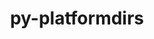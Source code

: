 ---
title: "py-platformdirs"
layout: cache
categories: [package, develop]
meta: {"compilers": ["none"], "num_specs": 167, "num_specs_by_stack": {"data-vis-sdk": 18, "e4s": 54, "e4s-neoverse-v2": 38, "e4s-oneapi": 21, "ml-linux-x86_64-rocm": 36, "root": 167}, "oss": ["ubuntu20.04", "ubuntu22.04", "ubuntu24.04"], "platforms": ["linux"], "stacks": ["data-vis-sdk", "e4s", "e4s-neoverse-v2", "e4s-oneapi", "ml-linux-x86_64-rocm", "root"], "targets": ["neoverse_v2", "x86_64_v3"], "versions": ["3.10.0"]}
spec_details: [{"compiler": "none", "hash": "2aurms4sjxudw664qzdzjh4itil5iwzd", "os": "ubuntu22.04", "platform": "linux", "size": "-", "stacks": ["e4s", "root"], "target": "x86_64_v3", "variants": ["build_system=python_pip", "~wheel"], "versions": ["3.10.0"]}, {"compiler": "none", "hash": "2ectgglsdzibfdxqaqh6nhwtckvjolv4", "os": "ubuntu22.04", "platform": "linux", "size": "-", "stacks": ["e4s", "root"], "target": "x86_64_v3", "variants": ["build_system=python_pip", "~wheel"], "versions": ["3.10.0"]}, {"compiler": "none", "hash": "2ia2go2fnd4jhlhnlvwjgtkwmvfhcfod", "os": "ubuntu22.04", "platform": "linux", "size": "-", "stacks": ["e4s-neoverse-v2", "root"], "target": "neoverse_v2", "variants": ["build_system=python_pip", "~wheel"], "versions": ["3.10.0"]}, {"compiler": "none", "hash": "2qrd2gjy7asbwojzyvjizcfwrpngeg5f", "os": "ubuntu22.04", "platform": "linux", "size": "-", "stacks": ["e4s-neoverse-v2", "root"], "target": "neoverse_v2", "variants": ["build_system=python_pip", "~wheel"], "versions": ["3.10.0"]}, {"compiler": "none", "hash": "2r4xkzjpyw4oqjwerbn3xrxxcmyom5vt", "os": "ubuntu22.04", "platform": "linux", "size": "-", "stacks": ["e4s", "root"], "target": "x86_64_v3", "variants": ["build_system=python_pip", "~wheel"], "versions": ["3.10.0"]}, {"compiler": "none", "hash": "376fboxofgwheqgvlifmyrtleiygl6fo", "os": "ubuntu24.04", "platform": "linux", "size": "-", "stacks": ["ml-linux-x86_64-rocm", "root"], "target": "x86_64_v3", "variants": ["build_system=python_pip", "~wheel"], "versions": ["3.10.0"]}, {"compiler": "none", "hash": "3awnhqlkhmvdidduyjkeeu6524ps3dhg", "os": "ubuntu22.04", "platform": "linux", "size": "-", "stacks": ["e4s", "root"], "target": "x86_64_v3", "variants": ["build_system=python_pip", "~wheel"], "versions": ["3.10.0"]}, {"compiler": "none", "hash": "3fg2fhnrapgy3ckpebbyzvspabhxuspc", "os": "ubuntu22.04", "platform": "linux", "size": "-", "stacks": ["e4s", "root"], "target": "x86_64_v3", "variants": ["build_system=python_pip", "~wheel"], "versions": ["3.10.0"]}, {"compiler": "none", "hash": "3gj7dlwvk3vtny6uvtlby3ju5klik7e4", "os": "ubuntu22.04", "platform": "linux", "size": "-", "stacks": ["e4s-neoverse-v2", "root"], "target": "neoverse_v2", "variants": ["build_system=python_pip", "~wheel"], "versions": ["3.10.0"]}, {"compiler": "none", "hash": "3key42sogwg4aytnxbtidl6nyhexb7p6", "os": "ubuntu22.04", "platform": "linux", "size": "-", "stacks": ["e4s-oneapi", "root"], "target": "x86_64_v3", "variants": ["build_system=python_pip", "~wheel"], "versions": ["3.10.0"]}, {"compiler": "none", "hash": "3knuxzwtxmvvpvxzcel6ttbp4bz5qu5q", "os": "ubuntu24.04", "platform": "linux", "size": "-", "stacks": ["ml-linux-x86_64-rocm", "root"], "target": "x86_64_v3", "variants": ["build_system=python_pip", "~wheel"], "versions": ["3.10.0"]}, {"compiler": "none", "hash": "3kqigvq7rpcxtsmlxm3b5vyfiypbfmvg", "os": "ubuntu24.04", "platform": "linux", "size": "-", "stacks": ["ml-linux-x86_64-rocm", "root"], "target": "x86_64_v3", "variants": ["build_system=python_pip", "~wheel"], "versions": ["3.10.0"]}, {"compiler": "none", "hash": "3shah7vs6patjvnmlk7izmqe7evkzpyo", "os": "ubuntu22.04", "platform": "linux", "size": "-", "stacks": ["e4s", "root"], "target": "x86_64_v3", "variants": ["build_system=python_pip", "~wheel"], "versions": ["3.10.0"]}, {"compiler": "none", "hash": "3vnepaqgvvnor6ai3hbwslww74l7h43i", "os": "ubuntu20.04", "platform": "linux", "size": "-", "stacks": ["data-vis-sdk", "root"], "target": "x86_64_v3", "variants": ["build_system=python_pip", "~wheel"], "versions": ["3.10.0"]}, {"compiler": "none", "hash": "3vphdhftqrwtvkf4yilkwj6si23srecr", "os": "ubuntu20.04", "platform": "linux", "size": "-", "stacks": ["data-vis-sdk", "root"], "target": "x86_64_v3", "variants": ["build_system=python_pip", "~wheel"], "versions": ["3.10.0"]}, {"compiler": "none", "hash": "4sia5veowj6wyk72qxobku2m2ly5u5wr", "os": "ubuntu22.04", "platform": "linux", "size": "-", "stacks": ["e4s", "root"], "target": "x86_64_v3", "variants": ["build_system=python_pip", "~wheel"], "versions": ["3.10.0"]}, {"compiler": "none", "hash": "4xvunc7a4lppi5cm3zclqh4w3wl67fix", "os": "ubuntu24.04", "platform": "linux", "size": "-", "stacks": ["ml-linux-x86_64-rocm", "root"], "target": "x86_64_v3", "variants": ["build_system=python_pip", "~wheel"], "versions": ["3.10.0"]}, {"compiler": "none", "hash": "5lmv3tlkvsaz4ip6vd5pcv5oiuhz4qsd", "os": "ubuntu22.04", "platform": "linux", "size": "-", "stacks": ["e4s-oneapi", "root"], "target": "x86_64_v3", "variants": ["build_system=python_pip", "~wheel"], "versions": ["3.10.0"]}, {"compiler": "none", "hash": "5pxzznpigngokd4wiir32kpelu2g3ovo", "os": "ubuntu22.04", "platform": "linux", "size": "-", "stacks": ["e4s-neoverse-v2", "root"], "target": "neoverse_v2", "variants": ["build_system=python_pip", "~wheel"], "versions": ["3.10.0"]}, {"compiler": "none", "hash": "5z4r32xvwfoz4xfbnajhmdlb5rgjlflt", "os": "ubuntu22.04", "platform": "linux", "size": "-", "stacks": ["e4s-oneapi", "root"], "target": "x86_64_v3", "variants": ["build_system=python_pip", "~wheel"], "versions": ["3.10.0"]}, {"compiler": "none", "hash": "63i3lzkqwlbr4ubk3c4w2gjiehtzcrhh", "os": "ubuntu22.04", "platform": "linux", "size": "-", "stacks": ["e4s-oneapi", "root"], "target": "x86_64_v3", "variants": ["build_system=python_pip", "~wheel"], "versions": ["3.10.0"]}, {"compiler": "none", "hash": "664e7qi4suii7fmi6c6hhqnbwbmrdf6j", "os": "ubuntu22.04", "platform": "linux", "size": "-", "stacks": ["e4s", "root"], "target": "x86_64_v3", "variants": ["build_system=python_pip", "~wheel"], "versions": ["3.10.0"]}, {"compiler": "none", "hash": "6by7epptxtwrgs22el3i3smpexaaixsi", "os": "ubuntu20.04", "platform": "linux", "size": "-", "stacks": ["data-vis-sdk", "root"], "target": "x86_64_v3", "variants": ["build_system=python_pip", "~wheel"], "versions": ["3.10.0"]}, {"compiler": "none", "hash": "6lchsvzcol2bbjewch5agsofkmtofn6u", "os": "ubuntu22.04", "platform": "linux", "size": "-", "stacks": ["e4s-neoverse-v2", "root"], "target": "neoverse_v2", "variants": ["build_system=python_pip", "~wheel"], "versions": ["3.10.0"]}, {"compiler": "none", "hash": "745p4dgbvaf3ftolr7txpav2v6v3xcze", "os": "ubuntu24.04", "platform": "linux", "size": "-", "stacks": ["ml-linux-x86_64-rocm", "root"], "target": "x86_64_v3", "variants": ["build_system=python_pip", "~wheel"], "versions": ["3.10.0"]}, {"compiler": "none", "hash": "7bsfzrfbazsjc4bafeso4hv6dr74qzy3", "os": "ubuntu22.04", "platform": "linux", "size": "-", "stacks": ["e4s", "root"], "target": "x86_64_v3", "variants": ["build_system=python_pip", "~wheel"], "versions": ["3.10.0"]}, {"compiler": "none", "hash": "7i7gaqgsesicdrire7cjuqyi7hygw5we", "os": "ubuntu24.04", "platform": "linux", "size": "-", "stacks": ["ml-linux-x86_64-rocm", "root"], "target": "x86_64_v3", "variants": ["build_system=python_pip", "~wheel"], "versions": ["3.10.0"]}, {"compiler": "none", "hash": "7llnz52kaoj7yxej2g2hns6mxakihcaj", "os": "ubuntu20.04", "platform": "linux", "size": "-", "stacks": ["data-vis-sdk", "root"], "target": "x86_64_v3", "variants": ["build_system=python_pip", "~wheel"], "versions": ["3.10.0"]}, {"compiler": "none", "hash": "7mg4tgrsp3p66hjhczuzygq23wxkegc5", "os": "ubuntu22.04", "platform": "linux", "size": "-", "stacks": ["e4s-neoverse-v2", "root"], "target": "neoverse_v2", "variants": ["build_system=python_pip", "~wheel"], "versions": ["3.10.0"]}, {"compiler": "none", "hash": "7ovlzwkq7lgox5rm57jy7yyedosdkfzh", "os": "ubuntu22.04", "platform": "linux", "size": "-", "stacks": ["e4s-neoverse-v2", "root"], "target": "neoverse_v2", "variants": ["build_system=python_pip", "~wheel"], "versions": ["3.10.0"]}, {"compiler": "none", "hash": "7ztw5lwdxondsixbch2smoxzpiq4bhcc", "os": "ubuntu22.04", "platform": "linux", "size": "-", "stacks": ["e4s", "root"], "target": "x86_64_v3", "variants": ["build_system=python_pip", "~wheel"], "versions": ["3.10.0"]}, {"compiler": "none", "hash": "a5xxq3wgs7zpzbhwfijswlth3asoxsel", "os": "ubuntu22.04", "platform": "linux", "size": "-", "stacks": ["e4s-neoverse-v2", "root"], "target": "neoverse_v2", "variants": ["build_system=python_pip", "~wheel"], "versions": ["3.10.0"]}, {"compiler": "none", "hash": "afde4jmr2hdwa6fry5kni4mv25fid663", "os": "ubuntu22.04", "platform": "linux", "size": "-", "stacks": ["e4s", "root"], "target": "x86_64_v3", "variants": ["build_system=python_pip", "~wheel"], "versions": ["3.10.0"]}, {"compiler": "none", "hash": "ahptaj672djthbjwndzxa6smo4metxsb", "os": "ubuntu22.04", "platform": "linux", "size": "-", "stacks": ["e4s", "root"], "target": "x86_64_v3", "variants": ["build_system=python_pip", "~wheel"], "versions": ["3.10.0"]}, {"compiler": "none", "hash": "amj3srb7le6dzhjxjcwl565wx2ml5ehh", "os": "ubuntu24.04", "platform": "linux", "size": "-", "stacks": ["ml-linux-x86_64-rocm", "root"], "target": "x86_64_v3", "variants": ["build_system=python_pip", "~wheel"], "versions": ["3.10.0"]}, {"compiler": "none", "hash": "aodomsfqoc3q6pbq733uelfv2hqqrtsh", "os": "ubuntu22.04", "platform": "linux", "size": "-", "stacks": ["e4s", "root"], "target": "x86_64_v3", "variants": ["build_system=python_pip", "~wheel"], "versions": ["3.10.0"]}, {"compiler": "none", "hash": "b27zpk3uzapmux4shfruk22hw27hftmj", "os": "ubuntu24.04", "platform": "linux", "size": "-", "stacks": ["ml-linux-x86_64-rocm", "root"], "target": "x86_64_v3", "variants": ["build_system=python_pip", "~wheel"], "versions": ["3.10.0"]}, {"compiler": "none", "hash": "b7kjamsxl2333y24kuf4lrufqfdv4rvl", "os": "ubuntu22.04", "platform": "linux", "size": "-", "stacks": ["e4s", "root"], "target": "x86_64_v3", "variants": ["build_system=python_pip", "~wheel"], "versions": ["3.10.0"]}, {"compiler": "none", "hash": "bakfcoioas64a5wgh44xwr2zb4zdgd2y", "os": "ubuntu22.04", "platform": "linux", "size": "-", "stacks": ["e4s", "root"], "target": "x86_64_v3", "variants": ["build_system=python_pip", "~wheel"], "versions": ["3.10.0"]}, {"compiler": "none", "hash": "bei7jo6hmsgwq4h3mxwkbgpvtywgqlml", "os": "ubuntu22.04", "platform": "linux", "size": "-", "stacks": ["e4s", "root"], "target": "x86_64_v3", "variants": ["build_system=python_pip", "~wheel"], "versions": ["3.10.0"]}, {"compiler": "none", "hash": "bfzdgm5bydw5vlzbsenzd26nl6yqxrar", "os": "ubuntu22.04", "platform": "linux", "size": "-", "stacks": ["e4s", "root"], "target": "x86_64_v3", "variants": ["build_system=python_pip", "~wheel"], "versions": ["3.10.0"]}, {"compiler": "none", "hash": "biro43vorowr25sdrfzcrqofa3c2x2ll", "os": "ubuntu24.04", "platform": "linux", "size": "-", "stacks": ["ml-linux-x86_64-rocm", "root"], "target": "x86_64_v3", "variants": ["build_system=python_pip", "~wheel"], "versions": ["3.10.0"]}, {"compiler": "none", "hash": "bn3rvdngj2ufvbaecxi475bdt7v2t6cy", "os": "ubuntu20.04", "platform": "linux", "size": "-", "stacks": ["data-vis-sdk", "root"], "target": "x86_64_v3", "variants": ["build_system=python_pip", "~wheel"], "versions": ["3.10.0"]}, {"compiler": "none", "hash": "bwxcqdsqyhzhfyqzx3dfbznpzw2lrwrh", "os": "ubuntu20.04", "platform": "linux", "size": "-", "stacks": ["data-vis-sdk", "root"], "target": "x86_64_v3", "variants": ["build_system=python_pip", "~wheel"], "versions": ["3.10.0"]}, {"compiler": "none", "hash": "bz5r7m6gau7nj7e45dfeychah54dp55x", "os": "ubuntu24.04", "platform": "linux", "size": "-", "stacks": ["ml-linux-x86_64-rocm", "root"], "target": "x86_64_v3", "variants": ["build_system=python_pip", "~wheel"], "versions": ["3.10.0"]}, {"compiler": "none", "hash": "c3vpz4vryx5uu3withvvcqxgbr4ycluz", "os": "ubuntu24.04", "platform": "linux", "size": "-", "stacks": ["ml-linux-x86_64-rocm", "root"], "target": "x86_64_v3", "variants": ["build_system=python_pip", "~wheel"], "versions": ["3.10.0"]}, {"compiler": "none", "hash": "c7hfxghllx2l2bfwtjom67sv4ao2lueu", "os": "ubuntu20.04", "platform": "linux", "size": "-", "stacks": ["data-vis-sdk", "root"], "target": "x86_64_v3", "variants": ["build_system=python_pip", "~wheel"], "versions": ["3.10.0"]}, {"compiler": "none", "hash": "cb527z627tpumeqcwcyuvi7h57hqjgcn", "os": "ubuntu22.04", "platform": "linux", "size": "-", "stacks": ["e4s", "root"], "target": "x86_64_v3", "variants": ["build_system=python_pip", "~wheel"], "versions": ["3.10.0"]}, {"compiler": "none", "hash": "ccpv5h4tcg3x6t2xhjlve2dodztxbzzv", "os": "ubuntu20.04", "platform": "linux", "size": "-", "stacks": ["data-vis-sdk", "root"], "target": "x86_64_v3", "variants": ["build_system=python_pip", "~wheel"], "versions": ["3.10.0"]}, {"compiler": "none", "hash": "csxzihc5hjs47wp3igjqteejp6zb5zgo", "os": "ubuntu22.04", "platform": "linux", "size": "-", "stacks": ["e4s-oneapi", "root"], "target": "x86_64_v3", "variants": ["build_system=python_pip", "~wheel"], "versions": ["3.10.0"]}, {"compiler": "none", "hash": "d5a6c4vgfcvi57hypivg2dev7qhes6sc", "os": "ubuntu22.04", "platform": "linux", "size": "-", "stacks": ["e4s-neoverse-v2", "root"], "target": "neoverse_v2", "variants": ["build_system=python_pip", "~wheel"], "versions": ["3.10.0"]}, {"compiler": "none", "hash": "dat2dpcl7x2cleupi2yf2yxertst4xn3", "os": "ubuntu24.04", "platform": "linux", "size": "-", "stacks": ["ml-linux-x86_64-rocm", "root"], "target": "x86_64_v3", "variants": ["build_system=python_pip", "~wheel"], "versions": ["3.10.0"]}, {"compiler": "none", "hash": "ddbh5tjkngr6lbsxnbre3hogbezyjtk2", "os": "ubuntu22.04", "platform": "linux", "size": "-", "stacks": ["e4s", "root"], "target": "x86_64_v3", "variants": ["build_system=python_pip", "~wheel"], "versions": ["3.10.0"]}, {"compiler": "none", "hash": "dorx7dk3tpzwuqfevoiq26fu3zynhaxb", "os": "ubuntu22.04", "platform": "linux", "size": "-", "stacks": ["e4s-oneapi", "root"], "target": "x86_64_v3", "variants": ["build_system=python_pip", "~wheel"], "versions": ["3.10.0"]}, {"compiler": "none", "hash": "dph44dwcyxmcb2w2k6xifnmxm2cufzuk", "os": "ubuntu22.04", "platform": "linux", "size": "-", "stacks": ["e4s-oneapi", "root"], "target": "x86_64_v3", "variants": ["build_system=python_pip", "~wheel"], "versions": ["3.10.0"]}, {"compiler": "none", "hash": "dt67nlkpxrw74bvoat3umstpskfkb7ye", "os": "ubuntu24.04", "platform": "linux", "size": "-", "stacks": ["ml-linux-x86_64-rocm", "root"], "target": "x86_64_v3", "variants": ["build_system=python_pip", "~wheel"], "versions": ["3.10.0"]}, {"compiler": "none", "hash": "duz3kmxa24snwynqcqk5pcqohjx22vmi", "os": "ubuntu22.04", "platform": "linux", "size": "-", "stacks": ["e4s-neoverse-v2", "root"], "target": "neoverse_v2", "variants": ["build_system=python_pip", "~wheel"], "versions": ["3.10.0"]}, {"compiler": "none", "hash": "dyx4hy5yhywcjayfkoug3uvq6awm776c", "os": "ubuntu22.04", "platform": "linux", "size": "-", "stacks": ["e4s-oneapi", "root"], "target": "x86_64_v3", "variants": ["build_system=python_pip", "~wheel"], "versions": ["3.10.0"]}, {"compiler": "none", "hash": "dzcl6lqr5f67i57sgluvkzsjjv5i7xtc", "os": "ubuntu22.04", "platform": "linux", "size": "-", "stacks": ["e4s-oneapi", "root"], "target": "x86_64_v3", "variants": ["build_system=python_pip", "~wheel"], "versions": ["3.10.0"]}, {"compiler": "none", "hash": "e55zfjoru5fj4g624hgnfzbuli5uvff6", "os": "ubuntu22.04", "platform": "linux", "size": "-", "stacks": ["e4s", "root"], "target": "x86_64_v3", "variants": ["build_system=python_pip", "~wheel"], "versions": ["3.10.0"]}, {"compiler": "none", "hash": "eavbe4xjyzysiulix3j7vswjkairq7g5", "os": "ubuntu22.04", "platform": "linux", "size": "-", "stacks": ["e4s", "root"], "target": "x86_64_v3", "variants": ["build_system=python_pip", "~wheel"], "versions": ["3.10.0"]}, {"compiler": "none", "hash": "ee6milfa32nbob6e6tmhdhc5rjpxqohw", "os": "ubuntu22.04", "platform": "linux", "size": "-", "stacks": ["e4s-neoverse-v2", "root"], "target": "neoverse_v2", "variants": ["build_system=python_pip", "~wheel"], "versions": ["3.10.0"]}, {"compiler": "none", "hash": "ejqwjvp546peyppq5k5qmqt27jsjhwku", "os": "ubuntu22.04", "platform": "linux", "size": "-", "stacks": ["e4s", "root"], "target": "x86_64_v3", "variants": ["build_system=python_pip", "~wheel"], "versions": ["3.10.0"]}, {"compiler": "none", "hash": "elqcheb7f327pfvkdaxbfzkya5vjqusl", "os": "ubuntu22.04", "platform": "linux", "size": "-", "stacks": ["e4s-neoverse-v2", "root"], "target": "neoverse_v2", "variants": ["build_system=python_pip", "~wheel"], "versions": ["3.10.0"]}, {"compiler": "none", "hash": "epme6hxa44ce74sefxppktk3yt2prsmj", "os": "ubuntu22.04", "platform": "linux", "size": "-", "stacks": ["e4s-neoverse-v2", "root"], "target": "neoverse_v2", "variants": ["build_system=python_pip", "~wheel"], "versions": ["3.10.0"]}, {"compiler": "none", "hash": "epogy3jnb24kvgouin6jppgpypcnaxsd", "os": "ubuntu22.04", "platform": "linux", "size": "-", "stacks": ["e4s", "root"], "target": "x86_64_v3", "variants": ["build_system=python_pip", "~wheel"], "versions": ["3.10.0"]}, {"compiler": "none", "hash": "ewveqfygddpelx6mu5l6u22vs4gjn2zq", "os": "ubuntu22.04", "platform": "linux", "size": "-", "stacks": ["e4s-oneapi", "root"], "target": "x86_64_v3", "variants": ["build_system=python_pip", "~wheel"], "versions": ["3.10.0"]}, {"compiler": "none", "hash": "fmizbhlvjik5xj5k55krwa3mumdxoh4q", "os": "ubuntu24.04", "platform": "linux", "size": "-", "stacks": ["ml-linux-x86_64-rocm", "root"], "target": "x86_64_v3", "variants": ["build_system=python_pip", "~wheel"], "versions": ["3.10.0"]}, {"compiler": "none", "hash": "fndskk6niwpgbtnwxhvvwbzoi544gnsd", "os": "ubuntu20.04", "platform": "linux", "size": "-", "stacks": ["data-vis-sdk", "root"], "target": "x86_64_v3", "variants": ["build_system=python_pip", "~wheel"], "versions": ["3.10.0"]}, {"compiler": "none", "hash": "fyjaik6eg4x4vye5lemb4yoqv7jkue2s", "os": "ubuntu22.04", "platform": "linux", "size": "-", "stacks": ["e4s", "root"], "target": "x86_64_v3", "variants": ["build_system=python_pip", "~wheel"], "versions": ["3.10.0"]}, {"compiler": "none", "hash": "fzi5jbsnzzm7vcwmibmffac7s5nqg4gy", "os": "ubuntu22.04", "platform": "linux", "size": "-", "stacks": ["e4s", "root"], "target": "x86_64_v3", "variants": ["build_system=python_pip", "~wheel"], "versions": ["3.10.0"]}, {"compiler": "none", "hash": "go54nejpb4fmypqzbmfpxa5soowm7xko", "os": "ubuntu20.04", "platform": "linux", "size": "-", "stacks": ["data-vis-sdk", "root"], "target": "x86_64_v3", "variants": ["build_system=python_pip", "~wheel"], "versions": ["3.10.0"]}, {"compiler": "none", "hash": "gpw2k2wkmcqmpxxoghlxwk7qtdznedno", "os": "ubuntu22.04", "platform": "linux", "size": "-", "stacks": ["e4s-neoverse-v2", "root"], "target": "neoverse_v2", "variants": ["build_system=python_pip", "~wheel"], "versions": ["3.10.0"]}, {"compiler": "none", "hash": "h45d7uo5c7ba37jnbsw4y7ahg3dkjnz7", "os": "ubuntu22.04", "platform": "linux", "size": "-", "stacks": ["e4s-neoverse-v2", "root"], "target": "neoverse_v2", "variants": ["build_system=python_pip", "~wheel"], "versions": ["3.10.0"]}, {"compiler": "none", "hash": "hf4qdyagzqwz3l7r5cshfp7pqyko3o2w", "os": "ubuntu22.04", "platform": "linux", "size": "-", "stacks": ["e4s-neoverse-v2", "root"], "target": "neoverse_v2", "variants": ["build_system=python_pip", "~wheel"], "versions": ["3.10.0"]}, {"compiler": "none", "hash": "hjhsctmvdlqnjmm3me5nocwe6jngqvxl", "os": "ubuntu22.04", "platform": "linux", "size": "-", "stacks": ["e4s", "root"], "target": "x86_64_v3", "variants": ["build_system=python_pip", "~wheel"], "versions": ["3.10.0"]}, {"compiler": "none", "hash": "hjr4rzyviflgh2jc5m4jaa2blzuwcjj6", "os": "ubuntu22.04", "platform": "linux", "size": "-", "stacks": ["e4s-neoverse-v2", "root"], "target": "neoverse_v2", "variants": ["build_system=python_pip", "~wheel"], "versions": ["3.10.0"]}, {"compiler": "none", "hash": "hkh3rdh2uo5nsnswuov7rst2qshg7yli", "os": "ubuntu24.04", "platform": "linux", "size": "-", "stacks": ["ml-linux-x86_64-rocm", "root"], "target": "x86_64_v3", "variants": ["build_system=python_pip", "~wheel"], "versions": ["3.10.0"]}, {"compiler": "none", "hash": "hlkgtaikfdisfcy4p2mpy3ahpwj7tntu", "os": "ubuntu24.04", "platform": "linux", "size": "-", "stacks": ["ml-linux-x86_64-rocm", "root"], "target": "x86_64_v3", "variants": ["build_system=python_pip", "~wheel"], "versions": ["3.10.0"]}, {"compiler": "none", "hash": "hqpo23urp7hdsndruy5hbbyw6ich6yig", "os": "ubuntu22.04", "platform": "linux", "size": "-", "stacks": ["e4s-neoverse-v2", "root"], "target": "neoverse_v2", "variants": ["build_system=python_pip", "~wheel"], "versions": ["3.10.0"]}, {"compiler": "none", "hash": "i4ylvyarc3i3tpayk2rqdo2wtq2anein", "os": "ubuntu22.04", "platform": "linux", "size": "-", "stacks": ["e4s", "root"], "target": "x86_64_v3", "variants": ["build_system=python_pip", "~wheel"], "versions": ["3.10.0"]}, {"compiler": "none", "hash": "i5gnhgaqbjlj3butrfjane4vwtk2cf3x", "os": "ubuntu22.04", "platform": "linux", "size": "-", "stacks": ["e4s", "root"], "target": "x86_64_v3", "variants": ["build_system=python_pip", "~wheel"], "versions": ["3.10.0"]}, {"compiler": "none", "hash": "ic4zjukovljuav4obf5poahr54eyeskz", "os": "ubuntu22.04", "platform": "linux", "size": "-", "stacks": ["e4s-oneapi", "root"], "target": "x86_64_v3", "variants": ["build_system=python_pip", "~wheel"], "versions": ["3.10.0"]}, {"compiler": "none", "hash": "ievdj5nncrkcyu3nyetuh7u2icldwpux", "os": "ubuntu22.04", "platform": "linux", "size": "-", "stacks": ["e4s", "root"], "target": "x86_64_v3", "variants": ["build_system=python_pip", "~wheel"], "versions": ["3.10.0"]}, {"compiler": "none", "hash": "ifui5sia4bmwcmqwsnqistyxma62mlpz", "os": "ubuntu22.04", "platform": "linux", "size": "-", "stacks": ["e4s", "root"], "target": "x86_64_v3", "variants": ["build_system=python_pip", "~wheel"], "versions": ["3.10.0"]}, {"compiler": "none", "hash": "iuxe2gm4a7g7xjvybqopldtzmulolc36", "os": "ubuntu24.04", "platform": "linux", "size": "-", "stacks": ["ml-linux-x86_64-rocm", "root"], "target": "x86_64_v3", "variants": ["build_system=python_pip", "~wheel"], "versions": ["3.10.0"]}, {"compiler": "none", "hash": "izsrsevelg7iyzpgclbt3s4cyagpsa32", "os": "ubuntu20.04", "platform": "linux", "size": "-", "stacks": ["data-vis-sdk", "root"], "target": "x86_64_v3", "variants": ["build_system=python_pip", "~wheel"], "versions": ["3.10.0"]}, {"compiler": "none", "hash": "j5tlhv2sggx7rxspwjivtmmznl2l3ef3", "os": "ubuntu22.04", "platform": "linux", "size": "-", "stacks": ["e4s-neoverse-v2", "root"], "target": "neoverse_v2", "variants": ["build_system=python_pip", "~wheel"], "versions": ["3.10.0"]}, {"compiler": "none", "hash": "j64dstml6p4fvmprfmunnk35lpa2d2ks", "os": "ubuntu22.04", "platform": "linux", "size": "-", "stacks": ["e4s", "root"], "target": "x86_64_v3", "variants": ["build_system=python_pip", "~wheel"], "versions": ["3.10.0"]}, {"compiler": "none", "hash": "ji7wqxfbugguyskmisnzxui6klv2evth", "os": "ubuntu24.04", "platform": "linux", "size": "-", "stacks": ["ml-linux-x86_64-rocm", "root"], "target": "x86_64_v3", "variants": ["build_system=python_pip", "~wheel"], "versions": ["3.10.0"]}, {"compiler": "none", "hash": "jiv7whjcigt624kqvlpuvx3sjlon4cxz", "os": "ubuntu24.04", "platform": "linux", "size": "-", "stacks": ["ml-linux-x86_64-rocm", "root"], "target": "x86_64_v3", "variants": ["build_system=python_pip", "~wheel"], "versions": ["3.10.0"]}, {"compiler": "none", "hash": "jmmakhnu35gwtp37r6khlh5t4qhmlsv6", "os": "ubuntu22.04", "platform": "linux", "size": "-", "stacks": ["e4s", "root"], "target": "x86_64_v3", "variants": ["build_system=python_pip", "~wheel"], "versions": ["3.10.0"]}, {"compiler": "none", "hash": "jwkqcal63mg53xegcgi2ilpe6jmm7eqp", "os": "ubuntu22.04", "platform": "linux", "size": "-", "stacks": ["e4s-oneapi", "root"], "target": "x86_64_v3", "variants": ["build_system=python_pip", "~wheel"], "versions": ["3.10.0"]}, {"compiler": "none", "hash": "k3uxajeq7u2lti7ngpuhkwbrmdb52ri5", "os": "ubuntu24.04", "platform": "linux", "size": "-", "stacks": ["ml-linux-x86_64-rocm", "root"], "target": "x86_64_v3", "variants": ["build_system=python_pip", "~wheel"], "versions": ["3.10.0"]}, {"compiler": "none", "hash": "kbmquqctswybrvxga2spzht6aayk3se4", "os": "ubuntu22.04", "platform": "linux", "size": "-", "stacks": ["e4s-oneapi", "root"], "target": "x86_64_v3", "variants": ["build_system=python_pip", "~wheel"], "versions": ["3.10.0"]}, {"compiler": "none", "hash": "kjjlvzuussnnz43rxofjcnukm4my5tqv", "os": "ubuntu20.04", "platform": "linux", "size": "-", "stacks": ["data-vis-sdk", "root"], "target": "x86_64_v3", "variants": ["build_system=python_pip", "~wheel"], "versions": ["3.10.0"]}, {"compiler": "none", "hash": "kjx4hq4woottg3riamrizldykoqe4bzw", "os": "ubuntu22.04", "platform": "linux", "size": "-", "stacks": ["e4s-neoverse-v2", "root"], "target": "neoverse_v2", "variants": ["build_system=python_pip", "~wheel"], "versions": ["3.10.0"]}, {"compiler": "none", "hash": "kolo7n4m2evfjqg2xhjb4bloajqnbg53", "os": "ubuntu24.04", "platform": "linux", "size": "-", "stacks": ["ml-linux-x86_64-rocm", "root"], "target": "x86_64_v3", "variants": ["build_system=python_pip", "~wheel"], "versions": ["3.10.0"]}, {"compiler": "none", "hash": "kuoca5oz4wbjujwzakk22po4ppburtkr", "os": "ubuntu22.04", "platform": "linux", "size": "-", "stacks": ["e4s", "root"], "target": "x86_64_v3", "variants": ["build_system=python_pip", "~wheel"], "versions": ["3.10.0"]}, {"compiler": "none", "hash": "l3nuj53eg6namkjefqlej6zvqufc5ovn", "os": "ubuntu24.04", "platform": "linux", "size": "-", "stacks": ["ml-linux-x86_64-rocm", "root"], "target": "x86_64_v3", "variants": ["build_system=python_pip", "~wheel"], "versions": ["3.10.0"]}, {"compiler": "none", "hash": "l4y5vniaeiiqvah4dmtircbdpzvwgegl", "os": "ubuntu22.04", "platform": "linux", "size": "-", "stacks": ["e4s-neoverse-v2", "root"], "target": "neoverse_v2", "variants": ["build_system=python_pip", "~wheel"], "versions": ["3.10.0"]}, {"compiler": "none", "hash": "lccrrhpac2djnquaqi5rcmua5drrs7tu", "os": "ubuntu22.04", "platform": "linux", "size": "-", "stacks": ["e4s-neoverse-v2", "root"], "target": "neoverse_v2", "variants": ["build_system=python_pip", "~wheel"], "versions": ["3.10.0"]}, {"compiler": "none", "hash": "lms5c7iu5co2hjpzgiiyge5fiv4bpbne", "os": "ubuntu22.04", "platform": "linux", "size": "-", "stacks": ["e4s", "root"], "target": "x86_64_v3", "variants": ["build_system=python_pip", "~wheel"], "versions": ["3.10.0"]}, {"compiler": "none", "hash": "lsphbefmpad5jdk3p37yqxj4uagrthaw", "os": "ubuntu22.04", "platform": "linux", "size": "-", "stacks": ["e4s", "root"], "target": "x86_64_v3", "variants": ["build_system=python_pip", "~wheel"], "versions": ["3.10.0"]}, {"compiler": "none", "hash": "m3rwmxekk3j4hvpwsxzzrgkab4fkb2v5", "os": "ubuntu20.04", "platform": "linux", "size": "-", "stacks": ["data-vis-sdk", "root"], "target": "x86_64_v3", "variants": ["build_system=python_pip", "~wheel"], "versions": ["3.10.0"]}, {"compiler": "none", "hash": "mij2gqzw3exzbbbjdpii56v7ktnddsuz", "os": "ubuntu22.04", "platform": "linux", "size": "-", "stacks": ["e4s", "root"], "target": "x86_64_v3", "variants": ["build_system=python_pip", "~wheel"], "versions": ["3.10.0"]}, {"compiler": "none", "hash": "mkmjhi7k36nlsb2e4fj5weeea2pddwgz", "os": "ubuntu22.04", "platform": "linux", "size": "-", "stacks": ["e4s-neoverse-v2", "root"], "target": "neoverse_v2", "variants": ["build_system=python_pip", "~wheel"], "versions": ["3.10.0"]}, {"compiler": "none", "hash": "mqe5iskc6y5m7iz4g3367zm3mtzquhzg", "os": "ubuntu24.04", "platform": "linux", "size": "-", "stacks": ["ml-linux-x86_64-rocm", "root"], "target": "x86_64_v3", "variants": ["build_system=python_pip", "~wheel"], "versions": ["3.10.0"]}, {"compiler": "none", "hash": "mtavkfreuczobigbdjzvzg2zme2i5wht", "os": "ubuntu24.04", "platform": "linux", "size": "-", "stacks": ["ml-linux-x86_64-rocm", "root"], "target": "x86_64_v3", "variants": ["build_system=python_pip", "~wheel"], "versions": ["3.10.0"]}, {"compiler": "none", "hash": "mxkaxoawc5xvc43zird47ujklhyy5ca4", "os": "ubuntu22.04", "platform": "linux", "size": "-", "stacks": ["e4s", "root"], "target": "x86_64_v3", "variants": ["build_system=python_pip", "~wheel"], "versions": ["3.10.0"]}, {"compiler": "none", "hash": "n7m6qhz5l7exzxonolguijr6xol44z4c", "os": "ubuntu22.04", "platform": "linux", "size": "-", "stacks": ["e4s-oneapi", "root"], "target": "x86_64_v3", "variants": ["build_system=python_pip", "~wheel"], "versions": ["3.10.0"]}, {"compiler": "none", "hash": "o3y2kbdrry4kg2zkri5pqf7lniwwiuaz", "os": "ubuntu22.04", "platform": "linux", "size": "-", "stacks": ["e4s-oneapi", "root"], "target": "x86_64_v3", "variants": ["build_system=python_pip", "~wheel"], "versions": ["3.10.0"]}, {"compiler": "none", "hash": "ohkhn5mnewhpjtxqm2vvviizjxertv7q", "os": "ubuntu22.04", "platform": "linux", "size": "-", "stacks": ["e4s-neoverse-v2", "root"], "target": "neoverse_v2", "variants": ["build_system=python_pip", "~wheel"], "versions": ["3.10.0"]}, {"compiler": "none", "hash": "oke4teogl6maimuz6akhqlouacs6myia", "os": "ubuntu22.04", "platform": "linux", "size": "-", "stacks": ["e4s", "root"], "target": "x86_64_v3", "variants": ["build_system=python_pip", "~wheel"], "versions": ["3.10.0"]}, {"compiler": "none", "hash": "omkfrzckxhuxxv3rtzfrbsielvclwk5y", "os": "ubuntu24.04", "platform": "linux", "size": "-", "stacks": ["ml-linux-x86_64-rocm", "root"], "target": "x86_64_v3", "variants": ["build_system=python_pip", "~wheel"], "versions": ["3.10.0"]}, {"compiler": "none", "hash": "onc6r3nqqsrj2f3xyaq7mtjqurlyi3l5", "os": "ubuntu22.04", "platform": "linux", "size": "-", "stacks": ["e4s", "root"], "target": "x86_64_v3", "variants": ["build_system=python_pip", "~wheel"], "versions": ["3.10.0"]}, {"compiler": "none", "hash": "oov5txjmcw5oso7oq7e3hr4gnkmziscu", "os": "ubuntu22.04", "platform": "linux", "size": "-", "stacks": ["e4s", "root"], "target": "x86_64_v3", "variants": ["build_system=python_pip", "~wheel"], "versions": ["3.10.0"]}, {"compiler": "none", "hash": "owdc5rbzdgl6rtpzoguhizxgtp2avbmn", "os": "ubuntu24.04", "platform": "linux", "size": "-", "stacks": ["ml-linux-x86_64-rocm", "root"], "target": "x86_64_v3", "variants": ["build_system=python_pip", "~wheel"], "versions": ["3.10.0"]}, {"compiler": "none", "hash": "q3nufnybosnajrrffx7gltpsp2vxz23u", "os": "ubuntu22.04", "platform": "linux", "size": "-", "stacks": ["e4s-neoverse-v2", "root"], "target": "neoverse_v2", "variants": ["build_system=python_pip", "~wheel"], "versions": ["3.10.0"]}, {"compiler": "none", "hash": "qbwelrsgnf3swttsvfcsatkrctojq5ib", "os": "ubuntu22.04", "platform": "linux", "size": "-", "stacks": ["e4s-neoverse-v2", "root"], "target": "neoverse_v2", "variants": ["build_system=python_pip", "~wheel"], "versions": ["3.10.0"]}, {"compiler": "none", "hash": "qginrnn4c2tx2ddruu4tjn7rgkh7b6nw", "os": "ubuntu22.04", "platform": "linux", "size": "-", "stacks": ["e4s-neoverse-v2", "root"], "target": "neoverse_v2", "variants": ["build_system=python_pip", "~wheel"], "versions": ["3.10.0"]}, {"compiler": "none", "hash": "qie3mdtrjiez3k57jbioncnoky3fy6ve", "os": "ubuntu22.04", "platform": "linux", "size": "-", "stacks": ["e4s", "root"], "target": "x86_64_v3", "variants": ["build_system=python_pip", "~wheel"], "versions": ["3.10.0"]}, {"compiler": "none", "hash": "qxhtku246t5diedehilprbpsh57ulc5k", "os": "ubuntu22.04", "platform": "linux", "size": "-", "stacks": ["e4s-neoverse-v2", "root"], "target": "neoverse_v2", "variants": ["build_system=python_pip", "~wheel"], "versions": ["3.10.0"]}, {"compiler": "none", "hash": "r25zi3g76argncnkrmwrjtngkiv5u5ja", "os": "ubuntu20.04", "platform": "linux", "size": "-", "stacks": ["data-vis-sdk", "root"], "target": "x86_64_v3", "variants": ["build_system=python_pip", "~wheel"], "versions": ["3.10.0"]}, {"compiler": "none", "hash": "r357dlbkyikjdsycffoicphtrc7f6psf", "os": "ubuntu22.04", "platform": "linux", "size": "-", "stacks": ["e4s-oneapi", "root"], "target": "x86_64_v3", "variants": ["build_system=python_pip", "~wheel"], "versions": ["3.10.0"]}, {"compiler": "none", "hash": "rlopdzzbj4lgqbfjdojhmsptecdwgjgs", "os": "ubuntu24.04", "platform": "linux", "size": "-", "stacks": ["ml-linux-x86_64-rocm", "root"], "target": "x86_64_v3", "variants": ["build_system=python_pip", "~wheel"], "versions": ["3.10.0"]}, {"compiler": "none", "hash": "rlot7vnyzfykdpyhw6dxltivl3vfgh7k", "os": "ubuntu22.04", "platform": "linux", "size": "-", "stacks": ["e4s", "root"], "target": "x86_64_v3", "variants": ["build_system=python_pip", "~wheel"], "versions": ["3.10.0"]}, {"compiler": "none", "hash": "rm5w374gzsvz444pu2vblepowgme5dzj", "os": "ubuntu24.04", "platform": "linux", "size": "-", "stacks": ["ml-linux-x86_64-rocm", "root"], "target": "x86_64_v3", "variants": ["build_system=python_pip", "~wheel"], "versions": ["3.10.0"]}, {"compiler": "none", "hash": "rm7jbx4wqqzme2vehhmn4p2wrplq636y", "os": "ubuntu22.04", "platform": "linux", "size": "-", "stacks": ["e4s-neoverse-v2", "root"], "target": "neoverse_v2", "variants": ["build_system=python_pip", "~wheel"], "versions": ["3.10.0"]}, {"compiler": "none", "hash": "rnwlix34hezutrihedwbxrm2ufmdjsav", "os": "ubuntu24.04", "platform": "linux", "size": "-", "stacks": ["ml-linux-x86_64-rocm", "root"], "target": "x86_64_v3", "variants": ["build_system=python_pip", "~wheel"], "versions": ["3.10.0"]}, {"compiler": "none", "hash": "rymlzs4hmpfoj4a27fpchyob2sbwel7x", "os": "ubuntu24.04", "platform": "linux", "size": "-", "stacks": ["ml-linux-x86_64-rocm", "root"], "target": "x86_64_v3", "variants": ["build_system=python_pip", "~wheel"], "versions": ["3.10.0"]}, {"compiler": "none", "hash": "rzeesco5vktq3kppmqatfbqadsjrfazu", "os": "ubuntu22.04", "platform": "linux", "size": "-", "stacks": ["e4s-oneapi", "root"], "target": "x86_64_v3", "variants": ["build_system=python_pip", "~wheel"], "versions": ["3.10.0"]}, {"compiler": "none", "hash": "s4hk5k5iv3zr6jkdqa3izi2zhd4nrbfn", "os": "ubuntu22.04", "platform": "linux", "size": "-", "stacks": ["e4s-oneapi", "root"], "target": "x86_64_v3", "variants": ["build_system=python_pip", "~wheel"], "versions": ["3.10.0"]}, {"compiler": "none", "hash": "s4o4ih6dh4yqrs4znnthucnrk4omfxum", "os": "ubuntu22.04", "platform": "linux", "size": "-", "stacks": ["e4s-neoverse-v2", "root"], "target": "neoverse_v2", "variants": ["build_system=python_pip", "~wheel"], "versions": ["3.10.0"]}, {"compiler": "none", "hash": "sbe3ewoodjrafllz64wkn7kraybj6z52", "os": "ubuntu22.04", "platform": "linux", "size": "-", "stacks": ["e4s", "root"], "target": "x86_64_v3", "variants": ["build_system=python_pip", "~wheel"], "versions": ["3.10.0"]}, {"compiler": "none", "hash": "srgzub4wtmtl37rytnfqd7jioc43nvue", "os": "ubuntu22.04", "platform": "linux", "size": "-", "stacks": ["e4s", "root"], "target": "x86_64_v3", "variants": ["build_system=python_pip", "~wheel"], "versions": ["3.10.0"]}, {"compiler": "none", "hash": "td4k54kt6vtzdf5izefrywccbizagik3", "os": "ubuntu22.04", "platform": "linux", "size": "-", "stacks": ["e4s", "root"], "target": "x86_64_v3", "variants": ["build_system=python_pip", "~wheel"], "versions": ["3.10.0"]}, {"compiler": "none", "hash": "tiyomvoj4vu4xpwsyx7bzd22v2erldz3", "os": "ubuntu22.04", "platform": "linux", "size": "-", "stacks": ["e4s-neoverse-v2", "root"], "target": "neoverse_v2", "variants": ["build_system=python_pip", "~wheel"], "versions": ["3.10.0"]}, {"compiler": "none", "hash": "tovjtnk3nopyo3hj3yk7wwfvkgpstips", "os": "ubuntu22.04", "platform": "linux", "size": "-", "stacks": ["e4s-neoverse-v2", "root"], "target": "neoverse_v2", "variants": ["build_system=python_pip", "~wheel"], "versions": ["3.10.0"]}, {"compiler": "none", "hash": "tpzpfrnnrmumdw65jfohs6e2uj2sjykv", "os": "ubuntu22.04", "platform": "linux", "size": "-", "stacks": ["e4s", "root"], "target": "x86_64_v3", "variants": ["build_system=python_pip", "~wheel"], "versions": ["3.10.0"]}, {"compiler": "none", "hash": "u2574xnu2mjt55mmidoqdmlextr4bvot", "os": "ubuntu24.04", "platform": "linux", "size": "-", "stacks": ["ml-linux-x86_64-rocm", "root"], "target": "x86_64_v3", "variants": ["build_system=python_pip", "~wheel"], "versions": ["3.10.0"]}, {"compiler": "none", "hash": "u6ubrccdgp5ey5nntrj5albjlylan2sd", "os": "ubuntu22.04", "platform": "linux", "size": "-", "stacks": ["e4s-oneapi", "root"], "target": "x86_64_v3", "variants": ["build_system=python_pip", "~wheel"], "versions": ["3.10.0"]}, {"compiler": "none", "hash": "uaw6bplppjuskgx7q6vsj2ifbhzfzxum", "os": "ubuntu22.04", "platform": "linux", "size": "-", "stacks": ["e4s", "root"], "target": "x86_64_v3", "variants": ["build_system=python_pip", "~wheel"], "versions": ["3.10.0"]}, {"compiler": "none", "hash": "udi4j6ze3pbrz7kmhrlzobvehvs5sduu", "os": "ubuntu22.04", "platform": "linux", "size": "-", "stacks": ["e4s", "root"], "target": "x86_64_v3", "variants": ["build_system=python_pip", "~wheel"], "versions": ["3.10.0"]}, {"compiler": "none", "hash": "uhejki322kt4t2te7zvpa6thyiqnkvs4", "os": "ubuntu22.04", "platform": "linux", "size": "-", "stacks": ["e4s-neoverse-v2", "root"], "target": "neoverse_v2", "variants": ["build_system=python_pip", "~wheel"], "versions": ["3.10.0"]}, {"compiler": "none", "hash": "usprbrajgcpp65mgii6pjuhyazlduqgb", "os": "ubuntu22.04", "platform": "linux", "size": "-", "stacks": ["e4s-neoverse-v2", "root"], "target": "neoverse_v2", "variants": ["build_system=python_pip", "~wheel"], "versions": ["3.10.0"]}, {"compiler": "none", "hash": "uuqevt7qehcdclml3dcs2uf36k2vsccr", "os": "ubuntu22.04", "platform": "linux", "size": "-", "stacks": ["e4s-neoverse-v2", "root"], "target": "neoverse_v2", "variants": ["build_system=python_pip", "~wheel"], "versions": ["3.10.0"]}, {"compiler": "none", "hash": "uylendz72f7ciuzpixmaih6vxabcncaw", "os": "ubuntu22.04", "platform": "linux", "size": "-", "stacks": ["e4s-neoverse-v2", "root"], "target": "neoverse_v2", "variants": ["build_system=python_pip", "~wheel"], "versions": ["3.10.0"]}, {"compiler": "none", "hash": "veepmc2shc3uogchpjawqrqrt3627uop", "os": "ubuntu22.04", "platform": "linux", "size": "-", "stacks": ["e4s", "root"], "target": "x86_64_v3", "variants": ["build_system=python_pip", "~wheel"], "versions": ["3.10.0"]}, {"compiler": "none", "hash": "vzmejyegykrfvyemmmelhanlxeamwjpy", "os": "ubuntu22.04", "platform": "linux", "size": "-", "stacks": ["e4s-neoverse-v2", "root"], "target": "neoverse_v2", "variants": ["build_system=python_pip", "~wheel"], "versions": ["3.10.0"]}, {"compiler": "none", "hash": "wkhgcnu5zqcjkri557uyqj75rirqkk5k", "os": "ubuntu20.04", "platform": "linux", "size": "-", "stacks": ["data-vis-sdk", "root"], "target": "x86_64_v3", "variants": ["build_system=python_pip", "~wheel"], "versions": ["3.10.0"]}, {"compiler": "none", "hash": "xemfthf52mnnn5lj77a342oncrfz7hgw", "os": "ubuntu20.04", "platform": "linux", "size": "-", "stacks": ["data-vis-sdk", "root"], "target": "x86_64_v3", "variants": ["build_system=python_pip", "~wheel"], "versions": ["3.10.0"]}, {"compiler": "none", "hash": "xfxoum5hvhxtrmams5hivyfyovqyfxef", "os": "ubuntu24.04", "platform": "linux", "size": "-", "stacks": ["ml-linux-x86_64-rocm", "root"], "target": "x86_64_v3", "variants": ["build_system=python_pip", "~wheel"], "versions": ["3.10.0"]}, {"compiler": "none", "hash": "xh7krygu6lqcyj4tgwqx3m6isy2xddgh", "os": "ubuntu24.04", "platform": "linux", "size": "-", "stacks": ["ml-linux-x86_64-rocm", "root"], "target": "x86_64_v3", "variants": ["build_system=python_pip", "~wheel"], "versions": ["3.10.0"]}, {"compiler": "none", "hash": "xmjchgxgdbs7q4uy4cai66cifoe2tejx", "os": "ubuntu24.04", "platform": "linux", "size": "-", "stacks": ["ml-linux-x86_64-rocm", "root"], "target": "x86_64_v3", "variants": ["build_system=python_pip", "~wheel"], "versions": ["3.10.0"]}, {"compiler": "none", "hash": "ydfw5fbdxqrbljfgteiivcsagk5edscz", "os": "ubuntu22.04", "platform": "linux", "size": "-", "stacks": ["e4s", "root"], "target": "x86_64_v3", "variants": ["build_system=python_pip", "~wheel"], "versions": ["3.10.0"]}, {"compiler": "none", "hash": "yjgm5rlqoi6twbkrlshv73y6ril46acj", "os": "ubuntu22.04", "platform": "linux", "size": "-", "stacks": ["e4s-oneapi", "root"], "target": "x86_64_v3", "variants": ["build_system=python_pip", "~wheel"], "versions": ["3.10.0"]}, {"compiler": "none", "hash": "yks3qybhokityxuuzke53vdli2hrcmgs", "os": "ubuntu22.04", "platform": "linux", "size": "-", "stacks": ["e4s", "root"], "target": "x86_64_v3", "variants": ["build_system=python_pip", "~wheel"], "versions": ["3.10.0"]}, {"compiler": "none", "hash": "yqldh3xzwv4utqazt3da6shakcj5ar6a", "os": "ubuntu20.04", "platform": "linux", "size": "-", "stacks": ["data-vis-sdk", "root"], "target": "x86_64_v3", "variants": ["build_system=python_pip", "~wheel"], "versions": ["3.10.0"]}, {"compiler": "none", "hash": "z3g7dshk2ppdtl6fxzqssvdush3a6mgc", "os": "ubuntu24.04", "platform": "linux", "size": "-", "stacks": ["ml-linux-x86_64-rocm", "root"], "target": "x86_64_v3", "variants": ["build_system=python_pip", "~wheel"], "versions": ["3.10.0"]}, {"compiler": "none", "hash": "z4wzdjacplun2wxh6g6gammdofsktvyb", "os": "ubuntu22.04", "platform": "linux", "size": "-", "stacks": ["e4s", "root"], "target": "x86_64_v3", "variants": ["build_system=python_pip", "~wheel"], "versions": ["3.10.0"]}, {"compiler": "none", "hash": "zbmijjhv4uolpauv6kemsdseur62xjyq", "os": "ubuntu22.04", "platform": "linux", "size": "-", "stacks": ["e4s", "root"], "target": "x86_64_v3", "variants": ["build_system=python_pip", "~wheel"], "versions": ["3.10.0"]}, {"compiler": "none", "hash": "zbvzces3agldc73mafugfjl3enteewaw", "os": "ubuntu22.04", "platform": "linux", "size": "-", "stacks": ["e4s-oneapi", "root"], "target": "x86_64_v3", "variants": ["build_system=python_pip", "~wheel"], "versions": ["3.10.0"]}, {"compiler": "none", "hash": "zghq5cllmsqu4y26v2hk45b3e5cafiib", "os": "ubuntu24.04", "platform": "linux", "size": "-", "stacks": ["ml-linux-x86_64-rocm", "root"], "target": "x86_64_v3", "variants": ["build_system=python_pip", "~wheel"], "versions": ["3.10.0"]}, {"compiler": "none", "hash": "zqmj5zvqyts2p4jvyzkzvrvnpln66duo", "os": "ubuntu22.04", "platform": "linux", "size": "-", "stacks": ["e4s", "root"], "target": "x86_64_v3", "variants": ["build_system=python_pip", "~wheel"], "versions": ["3.10.0"]}, {"compiler": "none", "hash": "zuzppecmze4dkcoyjmkn5a5gj6vkqvcu", "os": "ubuntu20.04", "platform": "linux", "size": "-", "stacks": ["data-vis-sdk", "root"], "target": "x86_64_v3", "variants": ["build_system=python_pip", "~wheel"], "versions": ["3.10.0"]}, {"compiler": "none", "hash": "zzdhjwwjv6rf5ijyj3wqqtqhqhve7o3v", "os": "ubuntu22.04", "platform": "linux", "size": "-", "stacks": ["e4s-neoverse-v2", "root"], "target": "neoverse_v2", "variants": ["build_system=python_pip", "~wheel"], "versions": ["3.10.0"]}]
---